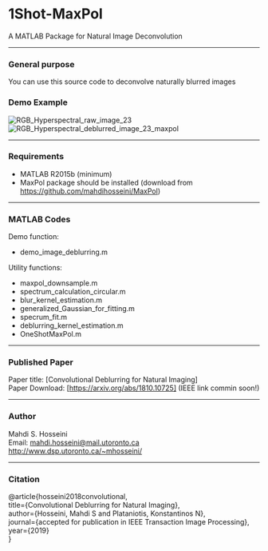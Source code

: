 # 1Shot-MaxPol
A MATLAB Package for Natural Image Deconvolution

----------------------------------------------------------------
### General purpose
You can use this source code to deconvolve naturally blurred images

### Demo Example
![RGB_Hyperspectral_raw_image_23](https://user-images.githubusercontent.com/7947948/61488237-b685ca80-a975-11e9-8ad5-1c3e7248b625.png) ![RGB_Hyperspectral_deblurred_image_23_maxpol](https://user-images.githubusercontent.com/7947948/61488248-bede0580-a975-11e9-8a0f-4926a2d490e4.png)

----------------------------------------------------------------
### Requirements
- MATLAB R2015b (minimum)
- MaxPol package should be installed (download from https://github.com/mahdihosseini/MaxPol)

----------------------------------------------------------------
### MATLAB Codes

Demo function:  
-	demo_image_deblurring.m

Utility functions:  
-	maxpol_downsample.m
-	spectrum_calculation_circular.m
-	blur_kernel_estimation.m
-	generalized_Gaussian_for_fitting.m
-	specrum_fit.m
-	deblurring_kernel_estimation.m
-	OneShotMaxPol.m

----------------------------------------------------------------  
### Published Paper
Paper title: [Convolutional Deblurring for Natural Imaging]  
Paper Download: [https://arxiv.org/abs/1810.10725]  (IEEE link commin soon!)

----------------------------------------------------------------
### Author  
Mahdi S. Hosseini  
Email: mahdi.hosseini@mail.utoronto.ca  
http://www.dsp.utoronto.ca/~mhosseini/  

----------------------------------------------------------------
### Citation  
@article{hosseini2018convolutional,  
  title={Convolutional Deblurring for Natural Imaging},  
  author={Hosseini, Mahdi S and Plataniotis, Konstantinos N},  
  journal={accepted for publication in IEEE Transaction Image Processing},  
  year={2019}  
}
